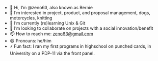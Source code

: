 - 👋 Hi, I’m @zeno63, also known as Bernie
- 👀 I’m interested in project, product, and proposal management, dogs, motorcycles, knitting
- 🌱 I’m currently (re)learning Unix & Git
- 💞️ I’m looking to collaborate on projects with a social innovation/benefit
- 📫 How to reach me: zeno63@gmail.com
- 😄 Pronouns: he/him
- ⚡ Fun fact: I ran my first programs in highschool on punched cards, in University on a PDP-11 via the front panel. 

<!---
zeno63/zeno63 is a ✨ special ✨ repository because its `README.md` (this file) appears on your GitHub profile.
You can click the Preview link to take a look at your changes.
--->
